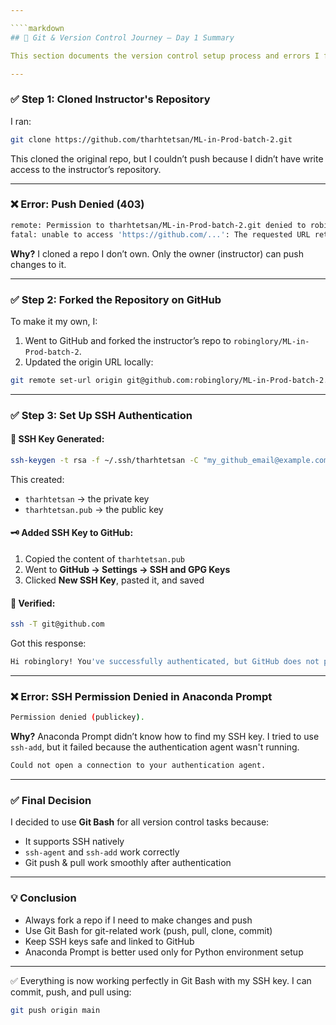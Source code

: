 ```yaml
---

````markdown
## 🔧 Git & Version Control Journey — Day 1 Summary

This section documents the version control setup process and errors I faced while starting the *Machine Learning in Production* course.

---
```


### ✅ Step 1: Cloned Instructor's Repository

I ran:

```bash
git clone https://github.com/tharhtetsan/ML-in-Prod-batch-2.git
````

This cloned the original repo, but I couldn’t push because I didn’t have write access to the instructor’s repository.

---

### ❌ Error: Push Denied (403)

```bash
remote: Permission to tharhtetsan/ML-in-Prod-batch-2.git denied to robinglory.
fatal: unable to access 'https://github.com/...': The requested URL returned error: 403
```

**Why?**
I cloned a repo I don’t own. Only the owner (instructor) can push changes to it.

---

### ✅ Step 2: Forked the Repository on GitHub

To make it my own, I:

1. Went to GitHub and forked the instructor’s repo to `robinglory/ML-in-Prod-batch-2`.
2. Updated the origin URL locally:

```bash
git remote set-url origin git@github.com:robinglory/ML-in-Prod-batch-2.git
```

---

### ✅ Step 3: Set Up SSH Authentication

#### 🔑 SSH Key Generated:

```bash
ssh-keygen -t rsa -f ~/.ssh/tharhtetsan -C "my_github_email@example.com"
```

This created:

* `tharhtetsan` → the private key
* `tharhtetsan.pub` → the public key

#### 🗝 Added SSH Key to GitHub:

1. Copied the content of `tharhtetsan.pub`
2. Went to **GitHub → Settings → SSH and GPG Keys**
3. Clicked **New SSH Key**, pasted it, and saved

#### 🧪 Verified:

```bash
ssh -T git@github.com
```

Got this response:

```bash
Hi robinglory! You've successfully authenticated, but GitHub does not provide shell access.
```

---

### ❌ Error: SSH Permission Denied in Anaconda Prompt

```bash
Permission denied (publickey).
```

**Why?**
Anaconda Prompt didn’t know how to find my SSH key. I tried to use `ssh-add`, but it failed because the authentication agent wasn't running.

```bash
Could not open a connection to your authentication agent.
```

---

### ✅ Final Decision

I decided to use **Git Bash** for all version control tasks because:

* It supports SSH natively
* `ssh-agent` and `ssh-add` work correctly
* Git push & pull work smoothly after authentication

---

### 💡 Conclusion

* Always fork a repo if I need to make changes and push
* Use Git Bash for git-related work (push, pull, clone, commit)
* Keep SSH keys safe and linked to GitHub
* Anaconda Prompt is better used only for Python environment setup

---

✅ Everything is now working perfectly in Git Bash with my SSH key. I can commit, push, and pull using:

```bash
git push origin main
```

